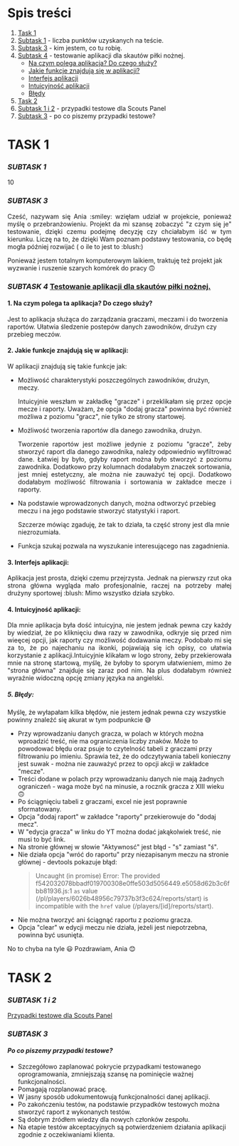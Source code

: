 # **Spis treści**
1. [Task 1](https://github.com/AnnaMatysiak91/challenge_portfolio_AniaMatysiak/edit/main/README.md#task-1)
2. [Subtask 1](https://github.com/AnnaMatysiak91/challenge_portfolio_AniaMatysiak/edit/main/README.md#subtask-1) - liczba punktów uzyskanych na teście. 
3. [Subtask 3](https://github.com/AnnaMatysiak91/challenge_portfolio_AniaMatysiak/edit/main/README.md#subtask-3) - kim jestem, co tu robię. 
4. [Subtask 4](https://github.com/AnnaMatysiak91/challenge_portfolio_AniaMatysiak/edit/main/README.md#subtask-4) - testowanie aplikacji dla skautów piłki nożnej. 
   * [Na czym polega aplikacja? Do czego służy?](https://github.com/AnnaMatysiak91/challenge_portfolio_AniaMatysiak/edit/main/README.md#1-na-czym-polega-ta-aplikacja-do-czego-s%C5%82u%C5%BCy)
   * [Jakie funkcje znajdują się w aplikacji?](https://github.com/AnnaMatysiak91/challenge_portfolio_AniaMatysiak/edit/main/README.md#2-jakie-funkcje-znajduj%C4%85-si%C4%99-w-aplikacji)
   * [Interfejs aplikacji](https://github.com/AnnaMatysiak91/challenge_portfolio_AniaMatysiak/edit/main/README.md#3-interfejs-aplikacji)
   * [Intuicyjność aplikacji](https://github.com/AnnaMatysiak91/challenge_portfolio_AniaMatysiak/edit/main/README.md#4-intuicyjno%C5%9B%C4%87-aplikacji)
   * [Błędy](https://github.com/AnnaMatysiak91/challenge_portfolio_AniaMatysiak/edit/main/README.md#5-b%C5%82%C4%99dy)
 5. [Task 2](https://github.com/AnnaMatysiak91/challenge_portfolio_AniaMatysiak/edit/main/README.md#task-2)
 6. [Subtask 1 i 2](https://github.com/AnnaMatysiak91/challenge_portfolio_AniaMatysiak/edit/main/README.md#subtask-1-i-2) - przypadki testowe dla Scouts Panel
 7. [Subtask 3](https://github.com/AnnaMatysiak91/challenge_portfolio_AniaMatysiak/edit/main/README.md#subtask-3-1) - po co piszemy przypadki testowe? 

# **TASK 1**
### _SUBTASK 1_
10 
### _SUBTASK 3_

<p align="justify">
Cześć, nazywam się Ania :smiley: wzięłam udział w projekcie, ponieważ myślę o przebranżowieniu. Projekt da mi szansę zobaczyć "z czym się je" testowanie,  dzięki czemu podejmę decyzję czy chciałabym iść w tym kierunku. Liczę na to, że dzięki Wam poznam podstawy testowania, co będę mogła później rozwijać 
( o ile to jest to :blush:)</p>

Ponieważ jestem totalnym komputerowym laikiem, traktuję też projekt jak wyzwanie i ruszenie szarych komórek do pracy	:upside_down_face:

### _SUBTASK 4_ [Testowanie aplikacji dla skautów piłki nożnej.](https://scouts-test.futbolkolektyw.pl/pl)

#### 1. Na czym polega ta aplikacja? Do czego służy?
Jest to aplikacja służąca do zarządzania graczami, meczami i do tworzenia raportów. Ułatwia śledzenie postepów danych zawodników, drużyn czy przebieg meczów. 

#### 2. Jakie funkcje znajdują się w aplikacji:
W aplikacji znajdują się takie funkcje jak:
  * Możliwość charakterystyki poszczególnych zawodników, drużyn, meczy. 
  
    <p align="justify">Intuicyjnie weszłam w zakładkę "gracze" i przeklikałam się przez opcje mecze i raporty. Uważam, że opcja "dodaj gracza" powinna być również możliwa z poziomu "gracz", nie tylko ze strony startowej.</p> 
    
  * Możliwość tworzenia raportów dla danego zawodnika, drużyn.
  
    <p align="justify">Tworzenie raportów jest możliwe jedynie z poziomu "gracze", żeby stworzyć raport dla danego zawodnika, należy odpowiednio wyfiltrować dane. Łatwiej by było, gdyby raport można było stworzyć z poziomu zawodnika. Dodatkowo przy kolumnach dodałabym znaczek sortowania, jest mniej estetyczny, ale można nie zauważyć tej opcji. Dodatkowo dodałabym możliwość filtrowania i sortowania w zakładce mecze i raporty.</p> 
    
  * Na podstawie wprowadzonych danych, można odtworzyć przebieg meczu i na jego podstawie stworzyć statystyki i raport.
  
    Szczerze mówiąc zgaduję, że tak to działa, ta część strony jest dla mnie niezrozumiała. 
    
  * Funkcja szukaj pozwala na wyszukanie interesującego nas zagadnienia. 

#### 3. Interfejs aplikacji:
<p align="justify">Aplikacja jest prosta, dzięki czemu przejrzysta. Jednak na pierwszy rzut oka strona główna wygląda mało profesjonalnie, raczej na potrzeby małej drużyny sportowej :blush: Mimo wszystko działa szybko.</p>  

#### 4. Intuicyjność aplikacji:
<p align="justify">Dla mnie aplikacja była dość intuicyjna, nie jestem jednak pewna czy każdy by wiedział, że po kliknięciu dwa razy w zawodnika, odkryje się przed nim wieęcej opcji, jak raporty czy możliwość dodawania meczy. Podobało mi się za to, że po najechaniu na ikonki, pojawiają się ich opisy, co ułatwia korzystanie z aplikacji.Intuicyjnie klikałam w logo strony, żeby przekierowała mnie na stronę startową, myślę, że byłoby to sporym ułatwieniem, mimo że "strona główna" znajduje się zaraz pod nim. Na plus dodałabym również wyraźnie widoczną opcję zmiany języka na angielski.</p> 

##### 5. Błędy:
Myślę, że wyłapałam kilka błędów, nie jestem jednak pewna czy wszystkie powinny znaleźć się akurat w tym podpunkcie :sweat_smile:
  * Przy wprowadzaniu danych gracza, w polach w których można wproadzić treść, nie ma ograniczenia liczby znaków. Może to powodować błędu oraz psuje to czytelność
    tabeli z graczami przy filtrowaniu po imieniu. Sprawia też, że do odczytywania tabeli konieczny jest suwak - można nie zauważyć przez to opcji akcji w zakładce
    "mecze".
  * Treści dodane w polach przy wprowadzaniu danych nie mają żadnych ograniczeń - waga może być na minusie, a rocznik gracza z XIII wieku :upside_down_face:
  * Po ściągnięciu tabeli z graczami, excel nie jest poprawnie sformatowany. 
  * Opcja "dodaj raport" w zakładce "raporty" przekierowuje do "dodaj mecz".
  * W "edycja gracza" w linku do YT można dodać jakąkolwiek treść, nie musi to być link.
  * Na stronie głównej w słowie "Aktywnosć" jest błąd - "s" zamiast "ś". 
  * Nie działa opcja "wróć do raportu" przy niezapisanym meczu na stronie głównej - devtools pokazuje błąd:
    >Uncaught (in promise) Error: The provided f542032078bbadf019700308e0ffe503d5056449.e5058d62b3c6fbb81936.js:1 `as` value  (/pl/players/6026b48956c79737b3f3c624/reports/start) is incompatible with the `href` value (/players/[id]/reports/start).
  * Nie można tworzyć ani ściągnąć raportu z poziomu gracza.
  * Opcja "clear" w edycji meczu nie działa, jeżeli jest niepotrzebna, powinna być usunięta. 

No to chyba na tyle :smiley: Pozdrawiam, Ania :blush:

# **TASK 2**
### _SUBTASK 1 i 2_
[Przypadki testowe dla Scouts Panel](https://drive.google.com/drive/folders/1b1YQE8MYTdfBXPhJkWgk_gzpbxBxdoYQ?usp=sharing)

### _SUBTASK 3_ 

#### _Po co piszemy przypadki testowe?_
* Szczegółowo zaplanować pokrycie przypadkami testowanego oprogramowania, zmniejszają szansę na pominięcie ważnej funkcjonalności.
* Pomagają rozplanować pracę. 
* W jasny sposób udokumentowują funkcjonalności danej aplikacji. 
* Po zakończeniu testów, na podstawie przypadków testowych można stworzyć raport z wykonanych testów. 
* Są dobrym źródłem wiedzy dla nowych członków zespołu.
* Na etapie testów akceptacyjnych są potwierdzeniem działania aplikacji zgodnie z oczekiwaniami klienta. 
